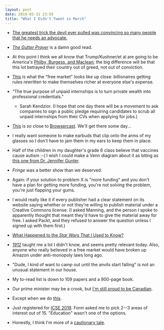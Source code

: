 ```yaml
---
layout: post
date: 2019-03-31 23:59
title: "What I Didn't Tweet in March"
---
```


-   [The greatest trick the devil ever pulled was convincing so many people that he needs an advocate.](https://twitter.com/Shakestweetz/status/1107740466123079681)

-   *[The Gutter Prayer](https://www.hachettebookgroup.com/titles/gareth-hanrahan/the-gutter-prayer/9780316525305/)* is a damn good read.

-   At this point I think we all know that Trump/Kushner/et al are going to be America's
    [Philby, Burgess, and Maclean](https://en.wikipedia.org/wiki/Cambridge_Five);
    the big difference will be that this lot betrayed their country out of greed,
    not out of conviction.

-   [This](https://www.nytimes.com/2019/03/26/business/economy/gig-economy-lobbying.html) is what the "free market" looks like up close:
    billionaires getting rules rewritten to make themselves richer at everyone else's expense.

-   "The true purpose of unpaid internships is to turn private wealth into professional credentials."
    - Sarah Kendzior.
    (I hope that one day there will be a movement to ask companies to sign a public pledge
    requiring candidates to scrub all unpaid internships from their CVs
    when applying for jobs.)

-   [This](https://flourish.studio/2019/02/07/audio-talkie-visualisation-data-stories/)
    is *so* close to [Browsercast](http://third-bit.com/browsercast/).
    We'll get there some day...

-   I really want someone to make earbuds that clip onto the arms of my glasses
    so I don't have to jam them in my ears to keep them in place.

-   Half of the children in my daughter's grade 6 class believe that vaccines cause autism :-(
    I wish I could make a Venn diagram about it as biting as
    [this one from Dr. Jennifer Gunter](https://twitter.com/DrJenGunter/status/1112019556787118080).

-   *Fringe* was a better show than we deserved.

-   Again: if your solution to problem X is "more funding" and you don't have a plan for getting more funding,
    you're not solving the problem, you're just flapping your gums.

-   I would really like it if every publisher had a clear statement on its website
    saying whether or not they're willing to publish material under a Creative Commons license.
    (I asked Manning, and the person I spoke to apparently thought that meant they'd have to give the material away for free.
    I asked Packt, and they refused to answer the question unless I signed up with them first.)

-   [What Happened to the *Star Wars* That I Used to Know?](https://www.youtube.com/watch?v=qJlbPXZEpRE)

-   *[1912](https://www.amazon.com/1912-Roosevelt-Debs-Election-Changed/dp/0743273559/)* taught me a lot I didn't know,
    and seems pretty relevant today.
    Also, anyone who really believed in a free market would have broken up Amazon under anti-monopoly laws long ago.

-   "Dude, I kind of want to camp out until the anvils start falling" is not an unusual statement in our house.

-   My to-read list is down to 109 papers and a 900-page book.

-   Our prime minister may be a crook,
    but [I'm still proud to be Canadian](https://www.cbc.ca/news/canada/montreal/family-asylum-snowden-canada-1.5070571).

-   Except when we do [this](https://www.bbc.com/news/world-us-canada-47701221).

-   Just registered for [ICSE 2019](https://2019.icse-conferences.org/).
    Form asked me to pick 2--3 areas of interest out of 15.
    "Education" wasn't one of the options.

-   Honestly, I think I'm more of a [cautionary tale](https://twitter.com/sail_lab/status/1111662823090868224).
